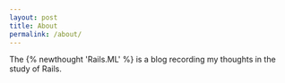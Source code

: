 ```yaml
---
layout: post
title: About
permalink: /about/
---
```


The {% newthought 'Rails.ML' %} is a blog recording my thoughts in the study of Rails.  
